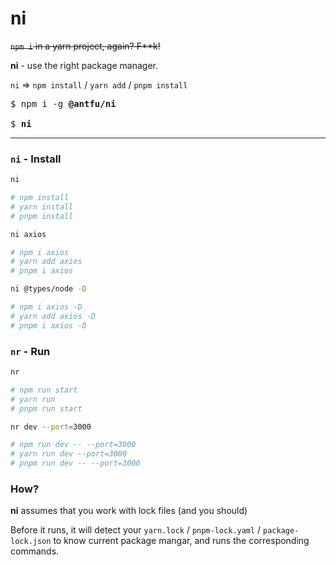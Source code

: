 # ni

~~`npm i` in a yarn project, again? F**k!~~

**ni** - use the right package manager.

`ni` => `npm install` / `yarn add` / `pnpm install`

<pre>
$ npm i -g <b>@antfu/ni</b>

$ <b>ni</b>
</pre>

---


### `ni` - Install

```bash
ni

# npm install
# yarn install
# pnpm install
```

```bash
ni axios

# npm i axios
# yarn add axios
# pnpm i axios
```

```bash
ni @types/node -D

# npm i axios -D
# yarn add axios -D
# pnpm i axios -D
```

### `nr` - Run

```bash
nr

# npm run start
# yarn run
# pnpm run start
```

```bash
nr dev --port=3000

# npm run dev -- --port=3000
# yarn run dev --port=3000
# pnpm run dev -- --port=3000
```

### How?

**ni** assumes that you work with lock files (and you should)

Before it runs, it will detect your `yarn.lock` / `pnpm-lock.yaml` / `package-lock.json` to know current package mangar, and runs the corresponding commands.
